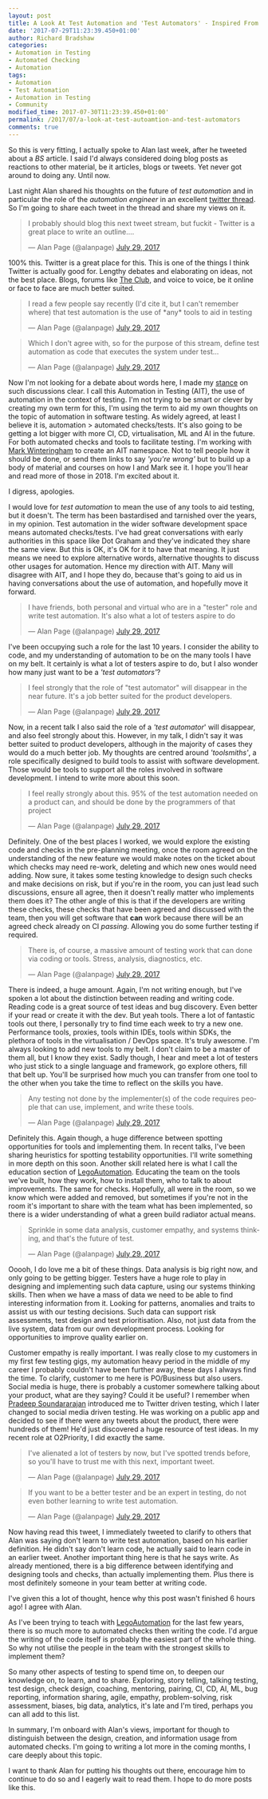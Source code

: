 ```yaml
---
layout: post
title: A Look At Test Automation and 'Test Automators' - Inspired From Alan Page's Tweets
date: '2017-07-29T11:23:39.450+01:00'
author: Richard Bradshaw
categories: 
- Automation in Testing
- Automated Checking
- Automation
tags:
- Automation
- Test Automation
- Automation in Testing
- Community
modified_time: 2017-07-30T11:23:39.450+01:00'
permalink: /2017/07/a-look-at-test-autoamtion-and-test-automators
comments: true
---
```

So this is very fitting, I actually spoke to Alan last week, after he tweeted about a _BS_ article. I said I'd always considered doing blog posts as reactions to other material, be it articles, blogs or tweets. Yet never got around to doing any. Until now. 

Last night Alan shared his thoughts on the future of _test automation_ and in particular the role of the _automation engineer_ in an excellent [twitter thread](https://twitter.com/alanpage/status/891113697313079296). So I'm going to share each tweet in the thread and share my views on it.

<blockquote class="twitter-tweet tw-align-center" data-lang="en"><p lang="en" dir="ltr">I probably should blog this next tweet stream, but fuckit - Twitter is a great place to write an outline....</p>&mdash; Alan Page (@alanpage) <a href="https://twitter.com/alanpage/status/891113697313079296">July 29, 2017</a></blockquote>
<script async src="//platform.twitter.com/widgets.js" charset="utf-8"></script>


100% this. Twitter is a great place for this. This is one of the things I think Twitter is actually good for. Lengthy debates and elaborating on ideas, not the best place. Blogs, forums like [The Club](club.ministryoftesting.com), and voice to voice, be it online or face to face are much better suited.

<blockquote class="twitter-tweet tw-align-center" data-conversation="none" data-lang="en"><p lang="en" dir="ltr">I read a few people say recently (I&#39;d cite it, but I can&#39;t remember where) that test automation is the use of *any* tools to aid in testing</p>&mdash; Alan Page (@alanpage) <a href="https://twitter.com/alanpage/status/891113885008146434">July 29, 2017</a></blockquote>

<blockquote class="twitter-tweet tw-align-center" data-conversation="none" data-lang="en"><p lang="en" dir="ltr">Which I don&#39;t agree with, so for the purpose of this stream, define test automation as code that executes the system under test...</p>&mdash; Alan Page (@alanpage) <a href="https://twitter.com/alanpage/status/891114046883115008">July 29, 2017</a></blockquote>

Now I'm not looking for a debate about words here, I made my [stance](/2017/04/you-say-test-i-say-check-on-we-go.html) on such discussions clear. I call this Automation in Testing (AIT), the use of automation in the context of testing. I'm not trying to be smart or clever by creating my own term for this, I'm using the term to aid my own thoughts on the topic of automation in software testing. As widely agreed, at least I believe it is, automation > automated checks/tests. It's also going to be getting a lot bigger with more CI, CD, virtualisation, ML and AI in the future. For both automated checks and tools to facilitate testing. I'm working with [Mark Winteringham](https://twitter.com/2bittester) to create an AIT namespace. Not to tell people how it should be done, or send them links to say _'you're wrong'_ but to build up a body of material and courses on how I and Mark see it. I hope you'll hear and read more of those in 2018. I'm excited about it.

I digress, apologies.

I would love for _test automation_ to mean the use of any tools to aid testing, but it doesn't. The term has been bastardised and tarnished over the years, in my opinion. Test automation in the wider software development space means automated checks/tests. I've had great conversations with early authorities in this space like Dot Graham and they've indicated they share the same view. But this is OK, it's OK for it to have that meaning. It just means we need to explore alternative words, alternative thoughts to discuss other usages for automation. Hence my direction with AIT. Many will disagree with AIT, and I hope they do, because that's going to aid us in having conversations about the use of automation, and hopefully move it forward.

<blockquote class="twitter-tweet tw-align-center" data-conversation="none" data-lang="en"><p lang="en" dir="ltr">I have friends, both personal and virtual who are in a &quot;tester&quot; role and write test automation. It&#39;s also what a lot of testers aspire to do</p>&mdash; Alan Page (@alanpage) <a href="https://twitter.com/alanpage/status/891114377381675008">July 29, 2017</a></blockquote>

I've been occupying such a role for the last 10 years. I consider the ability to code, and my understanding of automation to be on the many tools I have on my belt. It certainly is what a lot of testers aspire to do, but I also wonder how many just want to be a _'test automators'_?

<blockquote class="twitter-tweet tw-align-center" data-conversation="none" data-lang="en"><p lang="en" dir="ltr">I feel strongly that the role of &quot;test automator&quot; will disappear in the near future. It&#39;s a job better suited for the product developers.</p>&mdash; Alan Page (@alanpage) <a href="https://twitter.com/alanpage/status/891114914055454720">July 29, 2017</a></blockquote>

Now, in a recent talk I also said the role of a _'test automator_' will disappear, and also feel strongly about this. However, in my talk, I didn't say it was better suited to product developers, although in the majority of cases they would do a much better job. My thoughts are centred around _'toolsmiths'_, a role specifically designed to build tools to assist with software development. Those would be tools to support all the roles involved in software development. I intend to write more about this soon.

<blockquote class="twitter-tweet tw-align-center" data-conversation="none" data-lang="en"><p lang="en" dir="ltr">I feel really strongly about this. 95% of the test automation needed on a product can, and should be done by the programmers of that project</p>&mdash; Alan Page (@alanpage) <a href="https://twitter.com/alanpage/status/891115118167154688">July 29, 2017</a></blockquote>

Definitely. One of the best places I worked, we would explore the existing code and checks in the pre-planning meeting, once the room agreed on the understanding of the new feature we would make notes on the ticket about which checks may need re-work, deleting and which new ones would need adding. Now sure, it takes some testing knowledge to design such checks and make decisions on risk, but if you're in the room, you can just lead such discussions, ensure all agree, then it doesn't really matter who implements them does it? The other angle of this is that if the developers are writing these checks, these checks that have been agreed and discussed with the team, then you will get software that **can** work because there will be an agreed check already on CI _passing_. Allowing you do some further testing if required. 

<blockquote class="twitter-tweet tw-align-center" data-conversation="none" data-lang="en"><p lang="en" dir="ltr">There is, of course, a massive amount of testing work that can done via coding or tools. Stress, analysis, diagnostics, etc.</p>&mdash; Alan Page (@alanpage) <a href="https://twitter.com/alanpage/status/891115595764072449">July 29, 2017</a></blockquote>

There is indeed, a huge amount. Again, I'm not writing enough, but I've spoken a lot about the distinction between reading and writing code. Reading code is a great source of test ideas and bug discovery. Even better if your read or create it with the dev. But yeah tools. There a lot of fantastic tools out there, I personally try to find time each week to try a new one. Performance tools, proxies, tools within IDEs, tools within SDKs, the plethora of tools in the virtualisation / DevOps space. It's truly awesome. I'm always looking to add new tools to my belt. I don't claim to be a master of them all, but I know they exist. Sadly though, I hear and meet a lot of testers who just stick to a single language and framework, go explore others, fill that belt up. You'll be surprised how much you can transfer from one tool to the other when you take the time to reflect on the skills you have.

<blockquote class="twitter-tweet tw-align-center" data-conversation="none" data-lang="en"><p lang="en" dir="ltr">Any testing not done by the implementer(s) of the code requires people that can use, implement, and write these tools.</p>&mdash; Alan Page (@alanpage) <a href="https://twitter.com/alanpage/status/891116022194774016">July 29, 2017</a></blockquote>

Definitely this. Again though, a huge difference between spotting opportunities for tools and implementing them. In recent talks, I've been sharing heuristics for spotting testability opportunities. I'll write something in more depth on this soon. Another skill related here is what I call the education section of [LegoAutomation](https://thefriendlytester.co.uk/training/legoautomation/). Educating the team on the tools we've built, how they work, how to install them, who to talk to about improvements. The same for checks. Hopefully, all were in the room, so we know which were added and removed, but sometimes if you're not in the room it's important to share with the team what has been implemented, so there is a wider understanding of what a green build radiator actual means. 

<blockquote class="twitter-tweet tw-align-center" data-conversation="none" data-lang="en"><p lang="en" dir="ltr">Sprinkle in some data analysis, customer empathy, and systems thinking, and that&#39;s the future of test.</p>&mdash; Alan Page (@alanpage) <a href="https://twitter.com/alanpage/status/891116210321899521">July 29, 2017</a></blockquote>

Ooooh, I do love me a bit of these things. Data analysis is big right now, and only going to be getting bigger. Testers have a huge role to play in designing and implementing such data capture, using our systems thinking skills. Then when we have a mass of data we need to be able to find interesting information from it. Looking for patterns, anomalies and traits to assist us with our testing decisions. Such data can support risk assessments, test design and test prioritisation. Also, not just data from the live system, data from our own development process. Looking for opportunities to improve quality earlier on. 

Customer empathy is really important. I was really close to my customers in my first few testing gigs, my automation heavy period in the middle of my career I probably couldn't have been further away, these days I always find the time. To clarify, customer to me here is PO/Business but also users. Social media is huge, there is probably a customer somewhere talking about your product, what are they saying? Could it be useful? I remember when [Pradeep Soundararajan](https://twitter.com/testertested) introduced me to Twitter driven testing, which I later changed to social media driven testing. He was working on a public app and decided to see if there were any tweets about the product, there were hundreds of them! He'd just discovered a huge resource of test ideas. In my recent role at O2Priority, I did exactly the same. 

<blockquote class="twitter-tweet tw-align-center" data-conversation="none" data-lang="en"><p lang="en" dir="ltr">I&#39;ve alienated a lot of testers by now, but I&#39;ve spotted trends before, so you&#39;ll have to trust me with this next, important tweet.</p>&mdash; Alan Page (@alanpage) <a href="https://twitter.com/alanpage/status/891116760056815616">July 29, 2017</a></blockquote>

<blockquote class="twitter-tweet tw-align-center" data-conversation="none" data-lang="en"><p lang="en" dir="ltr">If you want to be a better tester and be an expert in testing, do not even bother learning to write test automation.</p>&mdash; Alan Page (@alanpage) <a href="https://twitter.com/alanpage/status/891116948909457408">July 29, 2017</a></blockquote>

Now having read this tweet, I immediately tweeted to clarify to others that Alan was saying don't learn to write test automation, based on his earlier definition. He didn't say don't learn code, he actually said to learn code in an earlier tweet. Another important thing here is that he says write. As already mentioned, there is a big difference between identifying and designing tools and checks, than actually implementing them. Plus there is most definitely someone in your team better at writing code.

I've given this a lot of thought, hence why this post wasn't finished 6 hours ago! I agree with Alan. 

As I've been trying to teach with [LegoAutomation](https://thefriendlytester.co.uk/training/legoautomation/) for the last few years, there is so much more to automated checks then writing the code. I'd argue the writing of the code itself is probably the easiest part of the whole thing. So why not utilise the people in the team with the strongest skills to implement them?

So many other aspects of testing to spend time on, to deepen our knowledge on, to learn, and to share. Exploring, story telling, talking testing, test design, check design, coaching, mentoring, pairing, CI, CD, AI, ML, bug reporting, information sharing, agile, empathy, problem-solving, risk assessment, biases, big data, analytics, it's late and I'm tired, perhaps you can all add to this list.

In summary, I'm onboard with Alan's views, important for though to distinguish between the design, creation, and information usage from automated checks. I'm going to writing a lot more in the coming months, I care deeply about this topic.

I want to thank Alan for putting his thoughts out there, encourage him to continue to do so and I eagerly wait to read them. I hope to do more posts like this.